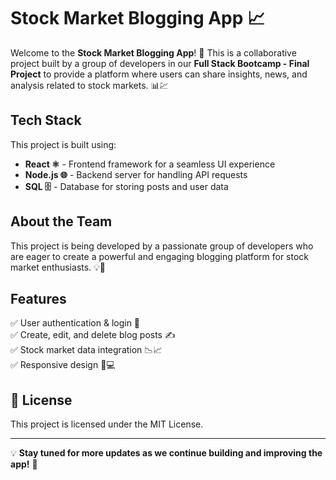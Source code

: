 # Stock Market Blogging App 📈

Welcome to the **Stock Market Blogging App**! 🚀 This is a collaborative project built by a group of developers in our **Full Stack Bootcamp - Final Project** to provide a platform where users can share insights, news, and analysis related to stock markets. 📊💹

## Tech Stack

This project is built using:
- **React ⚛️** - Frontend framework for a seamless UI experience
- **Node.js 🌐** - Backend server for handling API requests
- **SQL 🗄️** - Database for storing posts and user data

## About the Team

This project is being developed by a passionate group of developers who are eager to create a powerful and engaging blogging platform for stock market enthusiasts. 💡📜

## Features

✅ User authentication & login 🔐  
✅ Create, edit, and delete blog posts ✍️  
✅ Stock market data integration 📉📈  
✅ Responsive design 📱💻  

## 📜 License

This project is licensed under the MIT License.

---

💡 **Stay tuned for more updates as we continue building and improving the app!** 🚀

